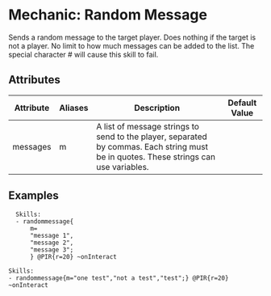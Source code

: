 Mechanic: Random Message
========================

Sends a random message to the target player. Does nothing if the target
is not a player. No limit to how much messages can be added to the list.
The special character # will cause this skill to fail.

Attributes
----------

| Attribute | Aliases | Description                                                                                                                           | Default Value |
|-----------|---------|---------------------------------------------------------------------------------------------------------------------------------------|---------------|
| messages  | m       | A list of message strings to send to the player, separated by commas. Each string must be in quotes. These strings can use variables. |               |

  

Examples
--------

      Skills:
      - randommessage{
          m=
          "message 1",
          "message 2",
          "message 3";
          } @PIR{r=20} ~onInteract

    Skills:
    - randommessage{m="one test","not a test","test";} @PIR{r=20} ~onInteract
